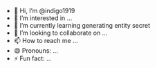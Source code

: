 - 👋 Hi, I’m @indigo1919
- 👀 I’m interested in ...
- 🌱 I’m currently learning generating entity secret
- 💞️ I’m looking to collaborate on ...
- 📫 How to reach me ...
- 😄 Pronouns: ...
- ⚡ Fun fact: ...

<!---
indigo1919/indigo1919 is a ✨ special ✨ repository because its `README.md` (this file) appears on your GitHub profile.
You can click the Preview link to take a look at your changes.
--->
